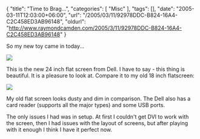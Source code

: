 {
	"title": "Time to Brag...",
	"categories": [
		"Misc"
	],
	"tags": [],
	"date": "2005-03-11T12:03:00+06:00",
	"url": "/2005/03/11/92978DDC-B824-16A4-C2C458ED3AB96148",
	"oldurl": "http://www.raymondcamden.com/2005/3/11/92978DDC-B824-16A4-C2C458ED3AB96148"
}

So my new toy came in today...

<img src="images/mon1.jpg">

This is the new 24 inch flat screen from Dell. I have to say - this thing is beautiful. It is a pleasure to look at. Compare it to my old 18 inch flatscreen:

<img src="images/mon2.jpg">

My old flat screen looks dusty and dim in comparison. The Dell also has a card reader (supports all the major types) and some USB ports.

The only issues I had was in setup. At first I couldn't get DVI to work with the screen, then I had issues with the layout of screens, but after playing with it enough I think I have it perfect now.